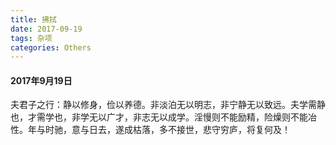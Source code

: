 ```yaml
---
title: 拂拭
date: 2017-09-19
tags: 杂项
categories: Others
---
```


#### 2017年9月19日 ####

 夫君子之行：静以修身，俭以养德。非淡泊无以明志，非宁静无以致远。夫学需静也，才需学也，非学无以广才，非志无以成学。淫慢则不能励精，险燥则不能冶性。年与时驰，意与日去，遂成枯落，多不接世，悲守穷庐，将复何及！

 